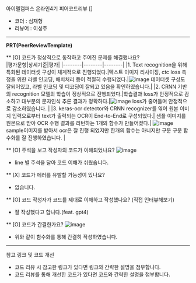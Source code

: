 아이펠캠퍼스 온라인4기 피어코드리뷰 []

- 코더 : 심재형
- 리뷰어 : 이성주

----------------------------------------------

**PRT(PeerReviewTemplate)**

** [O] 코드가 정상적으로 동작하고 주어진 문제를 해결했나요?   
|평가문항|상세기준|평가|
|--------|--------|--------|
|1. Text recognition을 위해 특화된 데이터셋 구성이 체계적으로 진행되었다.|텍스트 이미지 리사이징, ctc loss 측정을 위한 라벨 인코딩, 배치처리 등이 적절히 수행되었다.|![image](https://github.com/horizon-sim/aiffel_project/assets/29011595/9067a32e-043b-424a-a1ae-a0ed73af2e37) 데이터셋 구성도 잘되어있고, 라벨 인코딩 및 디코딩이 잘되고 있음을 확인하였습니다.|
|2. CRNN 기반의 recognition 모델의 학습이 정상적으로 진행되었다.|학습결과 loss가 안정적으로 감소하고 대부분의 문자인식 추론 결과가 정확하다.|![image](https://github.com/horizon-sim/aiffel_project/assets/29011595/3cfc5f66-9fd6-453c-97ac-587dfa751931) loss가 줄어들며 안정적으로 감소하였습니다. |
|3. keras-ocr detector와 CRNN recognizer를 엮어 원본 이미지 입력으로부터 text가 출력되는 OCR이 End-to-End로 구성되었다.| 샘플 이미지를 원본으로 받아 OCR 수행 결과를 리턴하는 1개의 함수가 만들어졌다.| ![image](https://github.com/horizon-sim/aiffel_project/assets/29011595/2978f574-34fb-483e-a201-8ae096c81817) sample이미지를 받아서 ocr은 잘 진행 되었지만 한개의 함수는 아니지만 구분 구분 함수화를 잘 진행하였습니다. |

** [O] 주석을 보고 작성자의 코드가 이해되었나요?
![image](https://github.com/horizon-sim/aiffel_project/assets/29011595/5e220156-b075-406e-89a5-8829c5900144)
 - line 별 주석을 달아 코드 이해가 쉬웠습니다.

** [X] 코드가 에러를 유발할 가능성이 있나요?
 - 없습니다.
   
** [O] 코드 작성자가 코드를 제대로 이해하고 작성했나요? (직접 인터뷰해보기)
 - 잘 작성했다고 합니다.(feat. gpt4)

** [O] 코드가 간결한가요?
   ![image](https://github.com/horizon-sim/aiffel_project/assets/29011595/223a0e00-8c33-404a-8b8d-4e8d3d2a44aa)
 -  위와 같이 함수화를 통해 간결히 작성하였습니다.


----------------------------------------------

참고 링크 및 코드 개선
* 코드 리뷰 시 참고한 링크가 있다면 링크와 간략한 설명을 첨부합니다.
* 코드 리뷰를 통해 개선한 코드가 있다면 코드와 간략한 설명을 첨부합니다.
